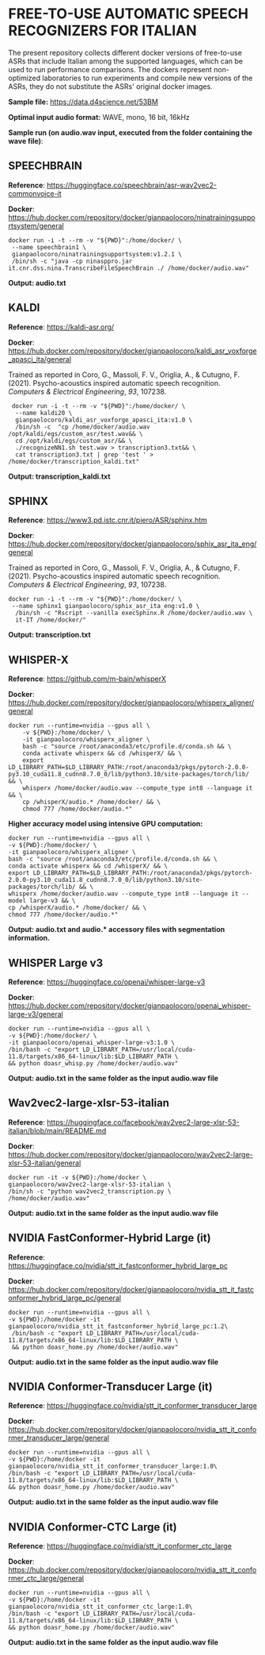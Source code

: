 
# FREE-TO-USE AUTOMATIC SPEECH RECOGNIZERS FOR ITALIAN
The present repository collects different docker versions of free-to-use ASRs that include Italian among the supported languages, which can be used to run performance comparisons. The dockers represent non-optimized laboratories to run experiments and compile new versions of the ASRs, they do not substitute the ASRs' original docker images.

**Sample file:** https://data.d4science.net/53BM

**Optimal input audio format:** WAVE, mono, 16 bit, 16kHz

**Sample run (on audio.wav input, executed from the folder containing the wave file)**:

## SPEECHBRAIN
**Reference**: https://huggingface.co/speechbrain/asr-wav2vec2-commonvoice-it

**Docker**: https://hub.docker.com/repository/docker/gianpaolocoro/ninatrainingsupportsystem/general

    docker run -i -t --rm -v "${PWD}":/home/docker/ \
     --name speechbrain1 \
     gianpaolocoro/ninatrainingsupportsystem:v1.2.1 \
     /bin/sh -c "java -cp ninasppro.jar it.cnr.dss.nina.TranscribeFileSpeechBrain ./ /home/docker/audio.wav"

 **Output: audio.txt**
 

## KALDI
**Reference**: https://kaldi-asr.org/

**Docker**: https://hub.docker.com/repository/docker/gianpaolocoro/kaldi_asr_voxforge_apasci_ita/general

Trained as reported in Coro, G., Massoli, F. V., Origlia, A., & Cutugno, F. (2021). Psycho-acoustics inspired automatic speech recognition. _Computers & Electrical Engineering_, _93_, 107238.

     docker run -i -t --rm -v "${PWD}":/home/docker/ \
      --name kaldi20 \
      gianpaolocoro/kaldi_asr_voxforge_apasci_ita:v1.0 \
      /bin/sh -c  "cp /home/docker/audio.wav /opt/kaldi/egs/custom_asr/test.wav&& \
      cd /opt/kaldi/egs/custom_asr/&& \
      ./recognizeNN1.sh test.wav > transcription3.txt&& \
      cat transcription3.txt | grep 'test ' > /home/docker/transcription_kaldi.txt"

  
  **Output: transcription_kaldi.txt**
   
## SPHINX
**Reference**: https://www3.pd.istc.cnr.it/piero/ASR/sphinx.htm

**Docker**: https://hub.docker.com/repository/docker/gianpaolocoro/sphix_asr_ita_eng/general

Trained as reported in Coro, G., Massoli, F. V., Origlia, A., & Cutugno, F. (2021). Psycho-acoustics inspired automatic speech recognition. _Computers & Electrical Engineering_, _93_, 107238.

    docker run -i -t --rm -v "${PWD}":/home/docker/ \
     --name sphinx1 gianpaolocoro/sphix_asr_ita_eng:v1.0 \
      /bin/sh -c "Rscript --vanilla execSphinx.R /home/docker/audio.wav \
      it-IT /home/docker/"
      
  **Output: transcription.txt**

## WHISPER-X  
**Reference**: https://github.com/m-bain/whisperX

**Docker**: https://hub.docker.com/repository/docker/gianpaolocoro/whisperx_aligner/general

    docker run --runtime=nvidia --gpus all \
    	-v ${PWD}:/home/docker/ \
    	-it gianpaolocoro/whisperx_aligner \
    	bash -c "source /root/anaconda3/etc/profile.d/conda.sh && \
    	conda activate whisperx && cd /whisperX/ && \
    	export LD_LIBRARY_PATH=$LD_LIBRARY_PATH:/root/anaconda3/pkgs/pytorch-2.0.0-py3.10_cuda11.8_cudnn8.7.0_0/lib/python3.10/site-packages/torch/lib/ && \
    	whisperx /home/docker/audio.wav --compute_type int8 --language it && \
    	cp /whisperX/audio.* /home/docker/ && \
    	chmod 777 /home/docker/audio.*"

**Higher accuracy model using intensive GPU computation:**

    docker run --runtime=nvidia --gpus all \
    -v ${PWD}:/home/docker/ \
    -it gianpaolocoro/whisperx_aligner \
    bash -c "source /root/anaconda3/etc/profile.d/conda.sh && \
    conda activate whisperx && cd /whisperX/ && \
    export LD_LIBRARY_PATH=$LD_LIBRARY_PATH:/root/anaconda3/pkgs/pytorch-2.0.0-py3.10_cuda11.8_cudnn8.7.0_0/lib/python3.10/site-packages/torch/lib/ && \
    whisperx /home/docker/audio.wav --compute_type int8 --language it --model large-v3 && \
    cp /whisperX/audio.* /home/docker/ && \
    chmod 777 /home/docker/audio.*"
    
**Output: audio.txt and audio.\* accessory files with segmentation information.**

## WHISPER Large v3
**Reference**: https://huggingface.co/openai/whisper-large-v3

**Docker**: https://hub.docker.com/repository/docker/gianpaolocoro/openai_whisper-large-v3/general

    docker run --runtime=nvidia --gpus all \
    -v ${PWD}:/home/docker/ \
    -it gianpaolocoro/openai_whisper-large-v3:1.0 \
    /bin/bash -c "export LD_LIBRARY_PATH=/usr/local/cuda-11.8/targets/x86_64-linux/lib:$LD_LIBRARY_PATH \
    && python doasr_whisp.py /home/docker/audio.wav"

**Output: audio.txt in the same folder as the input audio.wav file**

## Wav2vec2-large-xlsr-53-italian  
**Reference**: https://huggingface.co/facebook/wav2vec2-large-xlsr-53-italian/blob/main/README.md

**Docker**: https://hub.docker.com/repository/docker/gianpaolocoro/wav2vec2-large-xlsr-53-italian/general

    docker run -it -v ${PWD}:/home/docker \
    gianpaolocoro/wav2vec2-large-xlsr-53-italian \
    /bin/sh -c "python wav2vec2_transcription.py \ 
    /home/docker/audio.wav"
    
       
**Output: audio.txt in the same folder as the input audio.wav file**

## NVIDIA FastConformer-Hybrid Large (it)
**Reference**: https://huggingface.co/nvidia/stt_it_fastconformer_hybrid_large_pc

**Docker**: https://hub.docker.com/repository/docker/gianpaolocoro/nvidia_stt_it_fastconformer_hybrid_large_pc/general

    docker run --runtime=nvidia --gpus all \
    -v ${PWD}:/home/docker -it gianpaolocoro/nvidia_stt_it_fastconformer_hybrid_large_pc:1.2\
     /bin/bash -c "export LD_LIBRARY_PATH=/usr/local/cuda-11.8/targets/x86_64-linux/lib:$LD_LIBRARY_PATH \
     && python doasr_home.py /home/docker/audio.wav"
     
       
**Output: audio.txt in the same folder as the input audio.wav file**

## NVIDIA Conformer-Transducer Large (it) 
**Reference**: https://huggingface.co/nvidia/stt_it_conformer_transducer_large

**Docker**: https://hub.docker.com/repository/docker/gianpaolocoro/nvidia_stt_it_conformer_transducer_large/general

    docker run --runtime=nvidia --gpus all \
    -v ${PWD}:/home/docker -it gianpaolocoro/nvidia_stt_it_conformer_transducer_large:1.0\
    /bin/bash -c "export LD_LIBRARY_PATH=/usr/local/cuda-11.8/targets/x86_64-linux/lib:$LD_LIBRARY_PATH \
    && python doasr_home.py /home/docker/audio.wav"

**Output: audio.txt in the same folder as the input audio.wav file**


## NVIDIA Conformer-CTC Large (it) 
**Reference**: https://huggingface.co/nvidia/stt_it_conformer_ctc_large

**Docker**: https://hub.docker.com/repository/docker/gianpaolocoro/nvidia_stt_it_conformer_ctc_large/general

    docker run --runtime=nvidia --gpus all \
    -v ${PWD}:/home/docker -it  gianpaolocoro/nvidia_stt_it_conformer_ctc_large:1.0\
    /bin/bash -c "export LD_LIBRARY_PATH=/usr/local/cuda-11.8/targets/x86_64-linux/lib:$LD_LIBRARY_PATH \
    && python doasr_home.py /home/docker/audio.wav"


**Output: audio.txt in the same folder as the input audio.wav file**

